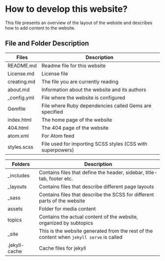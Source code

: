 # How to develop this website?
This file presents an overview of the layout of the website and describes how to add content to the website.

## File and Folder Description

| Files | Description |
| -------------- | ----------- |
| README.md | Readme file for this website |
| License.md | License file |
| creating.md | The file you are currently reading |
| about.md | Information about the website and its authors |
| _config.yml | File where the website is configured |
| Gemfile | File where Ruby dependencies called Gems are specified |
| index.html | The home page of the website |
| 404.html | The 404 page of the website |
| atom.xml | For Atom feed |
| styles.scss | File used for importing SCSS styles (CSS with superpowers) |


| Folders | Description |
| -------------- | ----------- |
| _includes | Contains files that define the header, sidebar, title-tab, footer etc. |
| _layouts | Contains files that describe different page layouts |
| _sass | Contains files that describe the SCSS for different parts of the website |
| assets | Folder for media content |
| topics | Contains the actual content of the website, organized by subtopics |
| _site | This is the website generated from the rest of the content when `jekyll serve` is called |
| .jekyll-cache | Cache files for jekyll |
